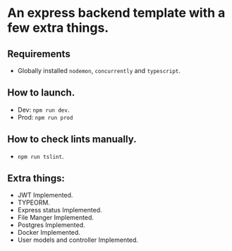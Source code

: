 # An express backend template with a few extra things.

## Requirements
- Globally installed `nodemon`, `concurrently` and `typescript`.

## How to launch.
- Dev: `npm run dev`.
- Prod: `npm run prod`

## How to check lints manually.
- `npm run tslint`.

## Extra things:
- JWT Implemented. 
- TYPEORM.
- Express status Implemented.
- File Manger Implemented.
- Postgres Implemented. 
- Docker Implemented. 
- User models and controller Implemented. 
